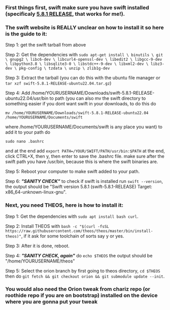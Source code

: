 ### First things first, swift make sure you have swift installed (specificaly [5.8.1 RELEASE](https://download.swift.org/swift-5.8.1-release/ubuntu2204/swift-5.8.1-RELEASE/swift-5.8.1-RELEASE-ubuntu22.04.tar.gz), that works for me!).
### The swift website is REALLY unclear on how to install it so here is the guide to it:

Step 1: get the swift tarball from above

Step 2: Get the dependencies with ```sudo apt-get install \
          binutils \
          git \
          gnupg2 \
          libc6-dev \
          libcurl4-openssl-dev \
          libedit2 \
          libgcc-9-dev \
          libpython3.8 \
          libsqlite3-0 \
          libstdc++-9-dev \
          libxml2-dev \
          libz3-dev \
          pkg-config \
          tzdata \
          unzip \
          zlib1g-dev```

Step 3: Extract the tarball (you can do this with the ubuntu file manager or ```tar xzf swift-5.8.1-RELEASE-ubuntu22.04.tar.gz```)

Step 4: Add /home/YOURUSERNAME/Downloads/swift-5.8.1-RELEASE-ubuntu22.04/usr/bin to path (you can also mv the swift directory to something easier if you dont want swift in your downloads, to do this do 

```mv /home/YOURUSERNAME/Downloads/swift-5.8.1-RELEASE-ubuntu22.04 /home/YOURUSERNAME/Documents/swift``` 

where /home/YOURUSERNAME/Documents/swift is any place you want) to add it to your path do 

```sudo nano .bashrc``` 

and at the end add ```export PATH=/YOUR/SWIFT/PATH/usr/bin:$PATH``` at the end, click CTRL+X, then y, then enter to save the .bashrc file. make sure after the swift path you have /usr/bin, because this is where the swift binaries are.

Step 5: Reboot your computer to make swift added to your path.

Step 6: ***"SANITY CHECK"*** to check if swift is installed run ```swift --version```, the output should be "Swift version 5.8.1 (swift-5.8.1-RELEASE)
Target: x86_64-unknown-linux-gnu".

### Next, you need THEOS, here is how to install it:

Step 1: Get the dependencies with ```sudo apt install bash curl```.

Step 2: Install THEOS with ```bash -c "$(curl -fsSL https://raw.githubusercontent.com/theos/theos/master/bin/install-theos)"```, if it ask for some toolchain of sorts say y or yes.

Step 3: After it is done, reboot.

Step 4: ***"SANITY CHECK, again"*** do ```echo $THEOS``` the output should be "/home/YOURUSERNAME/theos"

Step 5: Select the orion branch by first going to theos directory, ```cd $THEOS``` then do ```git fetch && git checkout orion && git submodule update --init```.

### You would also need the Orion tweak from chariz repo (or roothide repo if you are on bootstrap) installed on the device where you are gonna put your tweak
